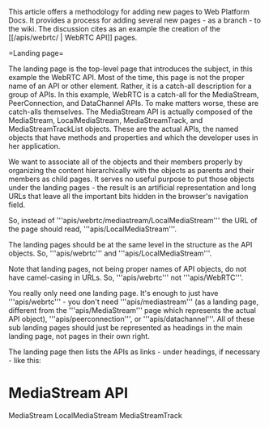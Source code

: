 This article offers a methodology for adding new pages to Web Platform Docs. It provides a process for adding several new pages -  as a branch - to the wiki. The discussion cites as an example the creation of  the [[/apis/webrtc/ | WebRTC API]] pages.

=Landing page=

The landing page is the top-level page that introduces the subject, in this example the WebRTC API. Most of the time, this page is not the proper name of an API or other element. Rather, it is a catch-all description for a group of APIs. In this example, WebRTC is a catch-all for the MediaStream, PeerConnection, and DataChannel APIs. To make matters worse, these are catch-alls themselves. The MediaStream API is actually composed of the MediaStream, LocalMediaStream, MediaStreamTrack, and MediaStreamTrackList objects. These are the actual APIs, the named objects that have methods and properties and which the developer uses in her application.

We want to associate all of the objects and their members properly by organizing the content hierarchically with the objects as parents and their members as child pages. It serves no useful purpose to put those objects under the landing pages - the result is an artificial representation and long URLs that leave all the important bits hidden in the browser's navigation field.

So, instead of '''apis/webrtc/mediastream/LocalMediaStream''' the URL of the page should read, '''apis/LocalMediaStream'''.

The landing pages should be at the same level in the structure as the API objects. So, '''apis/webrtc''' and '''apis/LocalMediaStream'''.

Note that landing pages, not being proper names of API objects, do not have camel-casing in URLs. So, '''apis/webrtc''' not '''apis/WebRTC'''.

You really only need one landing page. It's enough to just have '''apis/webrtc''' - you don't need '''apis/mediastream''' (as a landing page, different from the '''apis/MediaStream''' page which represents the actual API object), '''apis/peerconnection''', or '''apis/datachannel'''. All of these sub landing pages should just be represented as headings in the main landing page, not pages in their own right.

The landing page then lists the APIs as links - under headings, if necessary - like this:
<nowiki>
<title>WebRTC API</title>
</nowiki>
<nowiki>
   <h1>MediaStream API</h1>
</nowiki>
<nowiki>
   <a href...>MediaStream</a>
</nowiki>
<nowiki>
   <a href...>LocalMediaStream</a>
</nowiki>
<nowiki>
   <a href...>
</nowiki>
<nowiki>
   <a href...>MediaStreamTrack</a>
</nowiki>